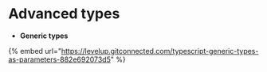 # Advanced types

* **Generic types** 

{% embed url="https://levelup.gitconnected.com/typescript-generic-types-as-parameters-882e692073d5" %}



